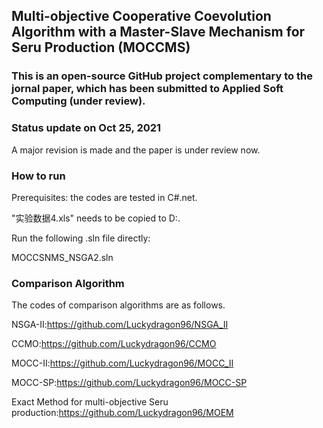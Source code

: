 ## Multi-objective Cooperative Coevolution Algorithm with a Master-Slave Mechanism for Seru Production (MOCCMS)
### This is an open-source GitHub project complementary to the jornal paper, which has been submitted to Applied Soft Computing (under review).

### Status update on Oct 25, 2021
A major revision is made and the paper is under review now.

### How to run
Prerequisites: the codes are tested in C#.net.

"实验数据4.xls" needs to be copied to D:\.

Run the following .sln file directly:

MOCCSNMS_NSGA2.sln

### Comparison Algorithm
The codes of comparison algorithms are as follows.

NSGA-II:https://github.com/Luckydragon96/NSGA_II

CCMO:https://github.com/Luckydragon96/CCMO

MOCC-II:https://github.com/Luckydragon96/MOCC_II

MOCC-SP:https://github.com/Luckydragon96/MOCC-SP

Exact Method for multi-objective Seru production:https://github.com/Luckydragon96/MOEM

